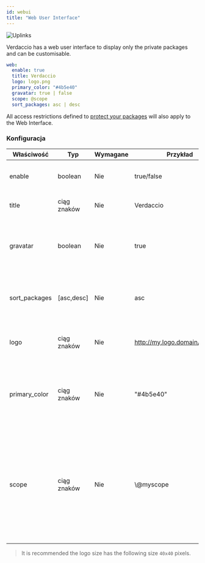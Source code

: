 ```yaml
---
id: webui
title: "Web User Interface"
---
```


![Uplinks](https://user-images.githubusercontent.com/558752/52916111-fa4ba980-32db-11e9-8a64-f4e06eb920b3.png)

Verdaccio has a web user interface to display only the private packages and can be customisable.

```yaml
web:
  enable: true
  title: Verdaccio
  logo: logo.png
  primary_color: "#4b5e40"
  gravatar: true | false
  scope: @scope
  sort_packages: asc | desc
```

All access restrictions defined to [protect your packages](protect-your-dependencies.md) will also apply to the Web Interface.

### Konfiguracja

| Właściwość    | Typ         | Wymagane | Przykład                       | Wsparcie   | Opis                                                                                                                                                 |
| ------------- | ----------- | -------- | ------------------------------ | ---------- | ---------------------------------------------------------------------------------------------------------------------------------------------------- |
| enable        | boolean     | Nie      | true/false                     | wszystkie  | allow to display the web interface                                                                                                                   |
| title         | ciąg znaków | Nie      | Verdaccio                      | wszystkie  | HTML head title description                                                                                                                          |
| gravatar      | boolean     | Nie      | true                           | `>v4`   | Gravatars will be generated under the hood if this property is enabled                                                                               |
| sort_packages | [asc,desc]  | Nie      | asc                            | `>v4`   | By default private packages are sorted by ascending                                                                                                  |
| logo          | ciąg znaków | Nie      | http://my.logo.domain/logo.png | wszystkie  | a URI where logo is located (header logo)                                                                                                            |
| primary_color | ciąg znaków | Nie      | "#4b5e40"                      | `>4`    | The primary color to use throughout the UI (header, etc)                                                                                             |
| scope         | ciąg znaków | Nie      | \\@myscope                   | `>v3.x` | If you're using this registry for a specific module scope, specify that scope to set it in the webui instructions header (note: escape @ with \\@) |

> It is recommended the logo size has the following size `40x40` pixels.